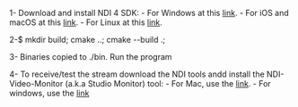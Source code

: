 1- Download and install NDI 4 SDK:
    - For Windows at this [link](https://downloads.ndi.tv/SDK/NDI_SDK/NDI%204%20SDK.exe).
    - For iOS and macOS at this [link](https://downloads.ndi.tv/SDK/NDI_SDK_Mac/InstallNDISDK_v4_Apple.pkg).
    - For Linux at this [link](https://downloads.ndi.tv/SDK/NDI_SDK_Linux/InstallNDISDK_v4_Linux.tar.gz).

2-$ mkdir build; cmake ..; cmake --build .;

3- Binaries copied to ./bin. Run the program

4- To receive/test the stream download the NDI tools andd install the NDI-Video-Monitor (a.k.a Studio Monitor) tool:
    - For Mac, use the [link](https://downloads.ndi.tv/Tools/NewTekNDIToolsForMacOS.dmg). 
    - For windows, use the [link](https://downloads.ndi.tv/Tools/NDI%204%20Tools.exe)